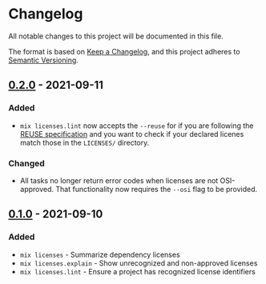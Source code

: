 <!--
SPDX-FileCopyrightText: 2021 Rosa Richter

SPDX-License-Identifier: MIT
-->

# Changelog

All notable changes to this project will be documented in this file.

The format is based on [Keep a Changelog](https://keepachangelog.com/en/1.0.0/),
and this project adheres to [Semantic Versioning](https://semver.org/spec/v2.0.0.html).

## [0.2.0] - 2021-09-11

### Added

- `mix licenses.lint` now accepts the `--reuse` for if you are following the [REUSE specification](https://reuse.software)
  and you want to check if your declared licenes match those in the `LICENSES/` directory.

### Changed

- All tasks no longer return error codes when licenses are not OSI-approved.
  That functionality now requires the `--osi` flag to be provided.

## [0.1.0] - 2021-09-10

### Added

- `mix licenses` - Summarize dependency licenses
- `mix licenses.explain` - Show unrecognized and non-approved licenses
- `mix licenses.lint` - Ensure a project has recognized license identifiers


[Unreleased]: https://git.sr.ht/~cosmicrose/hex_licenses/log
[0.2.0]: https://git.sr.ht/~cosmicrose/hex_licenses/refs/v0.2.0
[0.1.0]: https://git.sr.ht/~cosmicrose/hex_licenses/refs/v0.1.0
